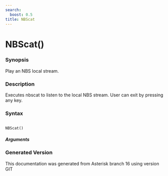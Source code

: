 ```yaml
---
search:
  boost: 0.5
title: NBScat
---
```


# NBScat()

### Synopsis

Play an NBS local stream.

### Description

Executes nbscat to listen to the local NBS stream. User can exit by pressing any key.<br>


### Syntax


```

NBScat()
```
##### Arguments


### Generated Version

This documentation was generated from Asterisk branch 16 using version GIT 